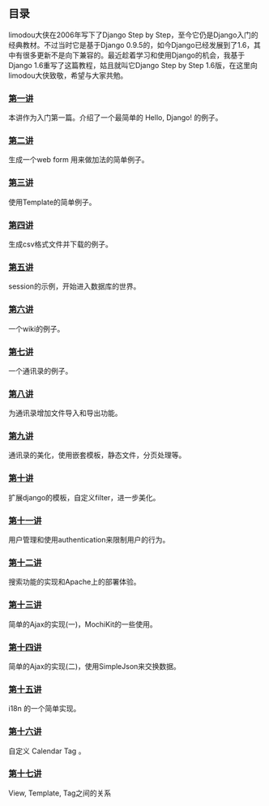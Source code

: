 ## 目录

limodou大侠在2006年写下了Django Step by Step，至今它仍是Django入门的经典教材。不过当时它是基于Django 0.9.5的，如今Django已经发展到了1.6，其中有很多更新不是向下兼容的。最近趁着学习和使用Django的机会，我基于Django 1.6重写了这篇教程，姑且就叫它Django Step by Step 1.6版，在这里向limodou大侠致敬，希望与大家共勉。

### [第一讲](django-step-by-step/chapter1)

本讲作为入门第一篇。介绍了一个最简单的 Hello, Django! 的例子。

### [第二讲](django-step-by-step/chapter2)

生成一个web form 用来做加法的简单例子。

### [第三讲](django-step-by-step/chapter3)

使用Template的简单例子。

### [第四讲](django-step-by-step/chapter4)

生成csv格式文件并下载的例子。

### [第五讲](django-step-by-step/chapter5)

session的示例，开始进入数据库的世界。

### [第六讲](django-step-by-step/chapter6)

一个wiki的例子。

### [第七讲](django-step-by-step/chapter7)

一个通讯录的例子。

### [第八讲](django-step-by-step/chapter8)

为通讯录增加文件导入和导出功能。

### [第九讲](django-step-by-step/chapter9)

通讯录的美化，使用嵌套模板，静态文件，分页处理等。

### [第十讲](django-step-by-step/chapter10)

扩展django的模板，自定义filter，进一步美化。

### [第十一讲](django-step-by-step/chapter11)

用户管理和使用authentication来限制用户的行为。

### [第十二讲](django-step-by-step/chapter12)

搜索功能的实现和Apache上的部署体验。

### [第十三讲](django-step-by-step/chapter13)

简单的Ajax的实现(一)，MochiKit的一些使用。

### [第十四讲](django-step-by-step/chapter14)

简单的Ajax的实现(二)，使用SimpleJson来交换数据。

### [第十五讲](django-step-by-step/chapter15)

i18n 的一个简单实现。

### [第十六讲](django-step-by-step/chapter16)

自定义 Calendar Tag 。

### [第十七讲](django-step-by-step/chapter17)

View, Template, Tag之间的关系